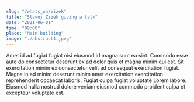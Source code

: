 ```yaml
---
slug: "/whats_on/zizek"
title: "Slavoj Zizek giving a talk"
date: "2021-06-01"
time: "09:00"
place: "Main building"
image: "./abstract1.jpeg"
---
```


Amet id ad fugiat fugiat nisi eiusmod id magna sunt ea sint. Commodo esse aute do consectetur deserunt ex ad dolor quis et magna minim qui est. Sit exercitation minim ex consectetur velit ad consequat exercitation fugiat. Magna in ad minim deserunt minim amet exercitation exercitation reprehenderit occaecat laboris. Fugiat culpa fugiat voluptate Lorem labore. Eiusmod nulla nostrud dolore veniam eiusmod commodo proident culpa et excepteur voluptate est.
